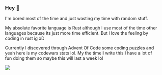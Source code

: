### Hey 👋

I'm bored most of the time and just wasting my time with random stuff.

My absolute favorite language is Rust although I use most of the time other languages because its just more time efficient.
But I love the feeling by coding in rust ig xD


Currently I discovered through Advent Of Code some coding puzzles and yeah here is my codewars stats lol. My the time I write this 
I have a lot of fun doing them so maybe this will last a week lol 

<img src="https://www.codewars.com/users/raphiell/badges/large">




<!--
**slayernominee/slayernominee** is a ✨ _special_ ✨ repository because its `README.md` (this file) appears on your GitHub profile.

Here are some ideas to get you started:

- 🔭 I’m currently working on ...
- 🌱 I’m currently learning ...
- 👯 I’m looking to collaborate on ...
- 🤔 I’m looking for help with ...
- 💬 Ask me about ...
- 📫 How to reach me: ...
- 😄 Pronouns: ...
- ⚡ Fun fact: ...
-->
